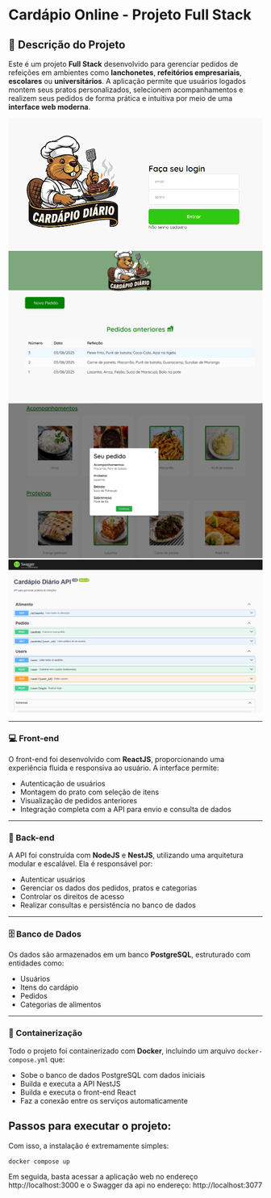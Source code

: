 # Cardápio Online - Projeto Full Stack

## 🧾 Descrição do Projeto

Este é um projeto **Full Stack** desenvolvido para gerenciar pedidos de refeições em ambientes como **lanchonetes**, **refeitórios empresariais**, **escolares** ou **universitários**. A aplicação permite que usuários logados montem seus pratos personalizados, selecionem acompanhamentos e realizem seus pedidos de forma prática e intuitiva por meio de uma **interface web moderna**.

<img src="/front-end/public/prints_readme/tela1.png">
<img src="/front-end/public/prints_readme/tela6.png">
<img src="/front-end/public/prints_readme/tela7.png">
<img src="/front-end/public/prints_readme/tela_api.png">

---

### 💻 Front-end

O front-end foi desenvolvido com **ReactJS**, proporcionando uma experiência fluida e responsiva ao usuário. A interface permite:

- Autenticação de usuários  
- Montagem do prato com seleção de itens  
- Visualização de pedidos anteriores  
- Integração completa com a API para envio e consulta de dados

---

### 🧠 Back-end

A API foi construída com **NodeJS** e **NestJS**, utilizando uma arquitetura modular e escalável. Ela é responsável por:

- Autenticar usuários  
- Gerenciar os dados dos pedidos, pratos e categorias  
- Controlar os direitos de acesso  
- Realizar consultas e persistência no banco de dados

---

### 🗄️ Banco de Dados

Os dados são armazenados em um banco **PostgreSQL**, estruturado com entidades como:

- Usuários  
- Itens do cardápio  
- Pedidos  
- Categorias de alimentos

---

### 🐳 Containerização

Todo o projeto foi containerizado com **Docker**, incluindo um arquivo `docker-compose.yml` que:

- Sobe o banco de dados PostgreSQL com dados iniciais  
- Builda e executa a API NestJS  
- Builda e executa o front-end React  
- Faz a conexão entre os serviços automaticamente

## Passos para executar o projeto:

Com isso, a instalação é extremamente simples:

```bash
docker compose up
```

Em seguida, basta acessar a aplicação web no endereço http://localhost:3000 e o Swagger da api no endereço: http://localhost:3077
